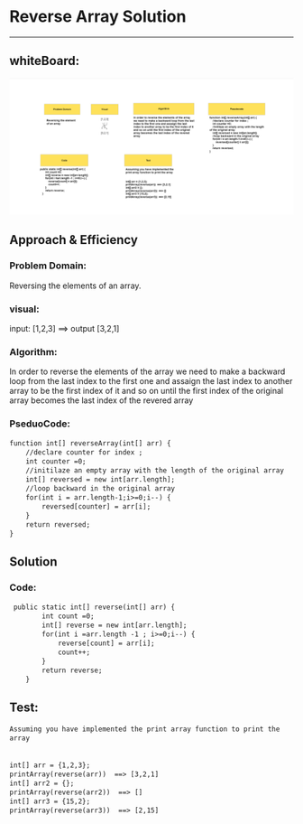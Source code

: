 # Reverse Array Solution
---
## whiteBoard:
![whiteboard](./reverse-array.PNG)
## Approach & Efficiency

### Problem Domain:

Reversing the elements of an array.

### visual:
input: [1,2,3] ==> output [3,2,1]

### Algorithm:
In order to reverse the elements of the array we need to make a backward loop from the last index to the first one and assaign the last index to another array to be the first index of it and so on until the first index of the original array becomes the last index of the revered array

### PseduoCode:

```
function int[] reverseArray(int[] arr) {
    //declare counter for index ;
    int counter =0;
    //initilaze an empty array with the length of the original array
    int[] reversed = new int[arr.length];
    //loop backward in the original array
    for(int i = arr.length-1;i>=0;i--) {
        reversed[counter] = arr[i];
    }
    return reversed;
}
```
## Solution
### Code:
```
 public static int[] reverse(int[] arr) {
        int count =0;
        int[] reverse = new int[arr.length];
        for(int i =arr.length -1 ; i>=0;i--) {
            reverse[count] = arr[i];
            count++;
        }
        return reverse;
    }
```

## Test:
```
Assuming you have implemented the print array function to print the array


int[] arr = {1,2,3};
printArray(reverse(arr))  ==> [3,2,1]
int[] arr2 = {};
printArray(reverse(arr2))  ==> []
int[] arr3 = {15,2};
printArray(reverse(arr3))  ==> [2,15]
```
